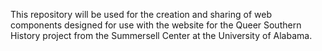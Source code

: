 This repository will be used for the creation and sharing of web components designed for use with the website for the Queer Southern History project from the Summersell Center at the University of Alabama.
